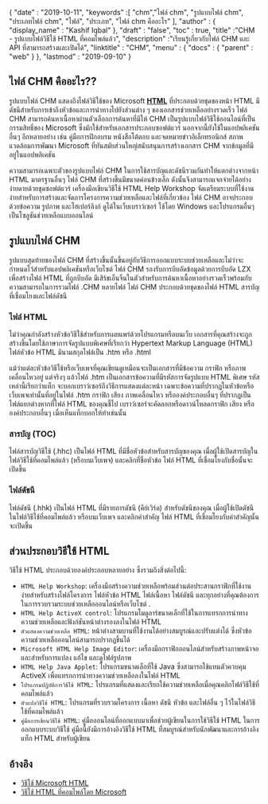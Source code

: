 {
  "date" : "2019-10-11",
  "keywords" :[ "chm","ไฟล์ chm", "รูปแบบไฟล์ chm", "ประเภทไฟล์ chm", "ไฟล์", "ประเภท", "ไฟล์ chm คืออะไร" ],
  "author" : {
    "display_name" : "Kashif Iqbal"
},
  "draft" : "false",
  "toc" : true,
  "title" :"CHM - รูปแบบไฟล์วิธีใช้ HTML ที่คอมไพล์แล้ว",
  "description" :"เรียนรู้เกี่ยวกับไฟล์ CHM และ API ที่สามารถสร้างและเปิดได้",
  "linktitle" : "CHM",
  "menu" : {
    "docs" : {
      "parent" : "web"
}
},
  "lastmod" : "2019-09-10"
}

## ไฟล์ CHM คืออะไร??

รูปแบบไฟล์ CHM แสดงถึงไฟล์วิธีใช้ของ Microsoft **[HTML](/th/web/html/)** ที่ประกอบด้วยชุดของหน้า HTML มีดัชนีสำหรับการเข้าถึงหัวข้อและการนำทางไปยังส่วนต่าง ๆ ของเอกสารช่วยเหลืออย่างรวดเร็ว ไฟล์ CHM สามารถค้นหาเนื้อหาผ่านตัวเลือกการค้นหาที่มีให้ CHM เป็นรูปแบบไฟล์วิธีใช้ออนไลน์ที่เป็นกรรมสิทธิ์ของ Microsoft ซึ่งมักใช้สำหรับเอกสารประกอบซอฟต์แวร์ นอกจากนี้ยังใช้ในแอปพลิเคชันอื่นๆ อีกหลายอย่าง เช่น คู่มือการฝึกอบรม หนังสือโต้ตอบ และจดหมายข่าวอิเล็กทรอนิกส์ สภาพแวดล้อมการพัฒนา Microsoft ที่ทันสมัยส่วนใหญ่สนับสนุนการสร้างเอกสาร CHM จากข้อมูลที่มีอยู่ในแอปพลิเคชัน

ความสามารถเฉพาะตัวของรูปแบบไฟล์ CHM ในการใช้สารบัญและดัชนีรวมกันทำให้แตกต่างจากหน้า HTML มาตรฐานอื่นๆ ไฟล์ CHM ที่สร้างขึ้นมีขนาดค่อนข้างเล็ก ดังนั้นจึงสามารถแจกจ่ายได้อย่างง่ายดายด้วยชุดซอฟต์แวร์ เครื่องมือเขียนวิธีใช้ HTML Help Workshop จัดเตรียมระบบที่ใช้งานง่ายสำหรับการสร้างและจัดการโครงการความช่วยเหลือและไฟล์ที่เกี่ยวข้อง ไฟล์ CHM อาจประกอบด้วยข้อความ รูปภาพ และไฮเปอร์ลิงก์ ดูได้ในเว็บเบราว์เซอร์ ใช้โดย Windows และโปรแกรมอื่นๆ เป็นโซลูชันช่วยเหลือแบบออนไลน์

## รูปแบบไฟล์ CHM

รูปแบบสุดท้ายของไฟล์ CHM ที่สร้างขึ้นนั้นขึ้นอยู่กับวิธีการออกแบบระบบช่วยเหลือและไม่ว่าจะกำหนดไว้สำหรับแอปพลิเคชันหรือเว็บไซต์ ไฟล์ CHM รองรับการบีบอัดข้อมูลด้วยการบีบอัด LZX เพื่อสร้างไฟล์ HTML ที่ถูกบีบอัด มีเสิร์ชเอ็นจิ้นในตัวสำหรับการค้นหาเนื้อหาอย่างรวดเร็วพร้อมกับความสามารถในการรวมไฟล์ .CHM หลายไฟล์ ไฟล์ CHM ประกอบด้วยชุดของไฟล์ HTML สารบัญที่เชื่อมโยงและไฟล์ดัชนี

### ไฟล์ HTML

ไม่ว่าคุณกำลังสร้างหัวข้อวิธีใช้สำหรับการเผยแพร่ด้วยโปรแกรมหรือบนเว็บ เอกสารที่คุณสร้างจะถูกสร้างขึ้นโดยใช้ภาษาการจัดรูปแบบพิเศษที่เรียกว่า Hypertext Markup Language (HTML) ไฟล์หัวข้อ HTML มีนามสกุลไฟล์เป็น .htm หรือ .html

แม้ว่าแต่ละหัวข้อวิธีใช้หรือเว็บเพจที่คุณเขียนดูเหมือนจะเป็นเอกสารที่มีข้อความ กราฟิก หรือภาพเคลื่อนไหวอยู่ แต่จริงๆ แล้วไฟล์ .htm เป็นเอกสารข้อความที่มีรหัสการจัดรูปแบบ HTML พิเศษ รหัสเหล่านี้เรียกว่าแท็ก จะบอกเบราว์เซอร์ถึงวิธีการแสดงแต่ละหน้า เฉพาะข้อความที่ปรากฏในหัวข้อหรือเว็บเพจเท่านั้นที่อยู่ในไฟล์ .htm กราฟิก เสียง ภาพเคลื่อนไหว หรือองค์ประกอบอื่นๆ ที่ปรากฏเป็นไฟล์แยกต่างหากที่ไฟล์ HTML ของคุณชี้ไป เบราว์เซอร์จะคัดลอกหรือดาวน์โหลดกราฟิก เสียง หรือองค์ประกอบอื่นๆ เมื่อเห็นแท็กบอกให้ทำเช่นนั้น

### สารบัญ (TOC)
ไฟล์สารบัญวิธีใช้ (.hhc) เป็นไฟล์ HTML ที่มีชื่อหัวข้อสำหรับสารบัญของคุณ เมื่อผู้ใช้เปิดสารบัญในไฟล์วิธีใช้ที่คอมไพล์แล้ว (หรือบนเว็บเพจ) และคลิกที่ชื่อหัวข้อ ไฟล์ HTML ที่เชื่อมโยงกับชื่อนั้นจะเปิดขึ้น

### ไฟล์ดัชนี
ไฟล์ดัชนี (.hhk) เป็นไฟล์ HTML ที่มีรายการดัชนี (คีย์เวิร์ด) สำหรับดัชนีของคุณ เมื่อผู้ใช้เปิดดัชนีในไฟล์วิธีใช้ที่คอมไพล์แล้ว หรือบนเว็บเพจ และคลิกคำสำคัญ ไฟล์ HTML ที่เชื่อมโยงกับคำสำคัญนั้นจะเปิดขึ้น

## ส่วนประกอบวิธีใช้ HTML

วิธีใช้ HTML ประกอบด้วยองค์ประกอบหลายอย่าง ซึ่งรวมถึงสิ่งต่อไปนี้:

* `HTML Help Workshop`: เครื่องมือสร้างความช่วยเหลือพร้อมส่วนต่อประสานกราฟิกที่ใช้งานง่ายสำหรับสร้างไฟล์โครงการ ไฟล์หัวข้อ HTML ไฟล์เนื้อหา ไฟล์ดัชนี และทุกอย่างที่คุณต้องการในการรวบรวมระบบช่วยเหลือออนไลน์หรือเว็บไซต์ .
* `HTML Help ActiveX control`: โปรแกรมโมดูลาร์ขนาดเล็กที่ใช้ในการแทรกการนำทางความช่วยเหลือและฟังก์ชันหน้าต่างรองลงในไฟล์ HTML
* `ตัวแสดงความช่วยเหลือ HTML`: หน้าต่างสามบานที่ใช้งานได้อย่างสมบูรณ์และปรับแต่งได้ ซึ่งหัวข้อความช่วยเหลือออนไลน์สามารถปรากฏขึ้นได้
* `Microsoft HTML Help Image Editor`: เครื่องมือกราฟิกออนไลน์สำหรับสร้างภาพหน้าจอ และสำหรับการแปลง แก้ไข และดูไฟล์รูปภาพ
* `HTML Help Java Applet`: โปรแกรมขนาดเล็กที่ใช้ Java ซึ่งสามารถใช้แทนตัวควบคุม ActiveX เพื่อแทรกการนำทางความช่วยเหลือลงในไฟล์ HTML
* `โปรแกรมปฏิบัติการวิธีใช้ HTML`: โปรแกรมที่แสดงและเรียกใช้ความช่วยเหลือเมื่อคุณคลิกไฟล์วิธีใช้ที่คอมไพล์แล้ว
* `ตัวแปลวิธีใช้ HTML`: โปรแกรมที่รวบรวมโครงการ เนื้อหา ดัชนี หัวข้อ และไฟล์อื่น ๆ ไว้ในไฟล์วิธีใช้ที่คอมไพล์แล้ว
* `คู่มือการเขียนวิธีใช้ HTML`: คู่มือออนไลน์ที่ออกแบบมาเพื่อช่วยผู้เขียนในการใช้วิธีใช้ HTML ในการออกแบบระบบวิธีใช้ คู่มือนี้ยังมีการอ้างอิงวิธีใช้ HTML ที่สมบูรณ์สำหรับนักพัฒนาและการอ้างอิงแท็ก HTML สำหรับผู้เขียน

## อ้างอิง

* [วิธีใช้ Microsoft HTML](https://learn.microsoft.com/en-us/previous-versions/windows/desktop/htmlhelp/microsoft-html-help-1-4-sdk)
* [วิธีใช้ HTML ที่คอมไพล์โดย Microsoft](https://en.wikipedia.org/wiki/Microsoft_Compiled_HTML_Help)

